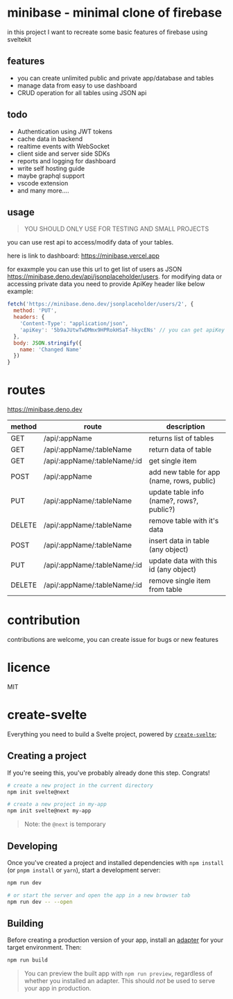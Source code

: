 # minibase - minimal clone of firebase

in this project I want to recreate some basic features of firebase using sveltekit

## features

- you can create unlimited public and private app/database and tables
- manage data from easy to use dashboard
- CRUD operation for all tables using JSON api

## todo

- Authentication using JWT tokens
- cache data in backend
- realtime events with WebSocket
- client side and server side SDKs
- reports and logging for dashboard
- write self hosting guide
- maybe graphql support
- vscode extension
- and many more....

## usage

> YOU SHOULD ONLY USE FOR TESTING AND SMALL PROJECTS

you can use rest api to access/modify data of your tables.

here is link to dashboard: https://minibase.vercel.app

for exaxmple you can use this url to get list of users as JSON https://minibase.deno.dev/api/jsonplaceholder/users.
for modifying data or accessing private data you need to provide ApiKey header like below example:

```js
fetch('https://minibase.deno.dev/jsonplaceholder/users/2', {
  method: 'PUT',
  headers: {
    'Content-Type': "application/json",
    'apiKey': '5b9aJUtwTwDMmx9HPRokHSaT-hkycENs' // you can get apiKey of your app from settings tab in dashboard
  },
  body: JSON.stringify({
    name: 'Changed Name'
  })
}

```

# routes

https://minibase.deno.dev

| method | route                        | description                                |
| ------ | ---------------------------- | ------------------------------------------ |
| GET    | /api/:appName                | returns list of tables                     |
| GET    | /api/:appName/:tableName     | return data of table                       |
| GET    | /api/:appName/:tableName/:id | get single item                            |
| POST   | /api/:appName                | add new table for app (name, rows, public) |
| PUT    | /api/:appName/:tableName     | update table info (name?, rows?, public?)  |
| DELETE | /api/:appName/:tableName     | remove table with it's data                |
| POST   | /api/:appName/:tableName     | insert data in table (any object)          |
| PUT    | /api/:appName/:tableName/:id | update data with this id (any object)      |
| DELETE | /api/:appName/:tableName/:id | remove single item from table              |

# contribution

contributions are welcome, you can create issue for bugs or new features

# licence

MIT

# create-svelte

Everything you need to build a Svelte project, powered by [`create-svelte`](https://github.com/sveltejs/kit/tree/master/packages/create-svelte);

## Creating a project

If you're seeing this, you've probably already done this step. Congrats!

```bash
# create a new project in the current directory
npm init svelte@next

# create a new project in my-app
npm init svelte@next my-app
```

> Note: the `@next` is temporary

## Developing

Once you've created a project and installed dependencies with `npm install` (or `pnpm install` or `yarn`), start a development server:

```bash
npm run dev

# or start the server and open the app in a new browser tab
npm run dev -- --open
```

## Building

Before creating a production version of your app, install an [adapter](https://kit.svelte.dev/docs#adapters) for your target environment. Then:

```bash
npm run build
```

> You can preview the built app with `npm run preview`, regardless of whether you installed an adapter. This should _not_ be used to serve your app in production.
